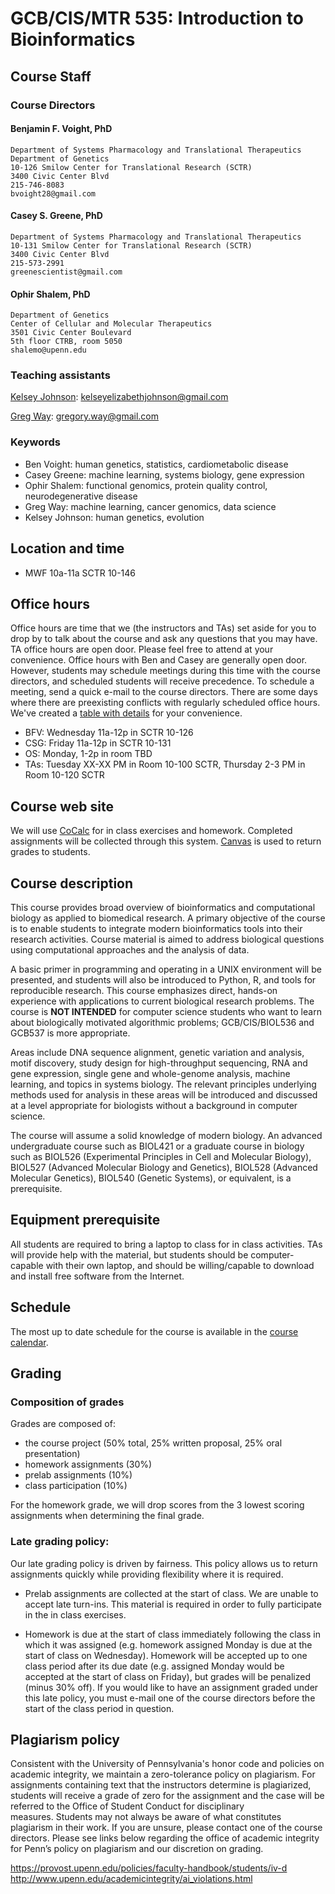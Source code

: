 # GCB/CIS/MTR 535: Introduction to Bioinformatics

## Course Staff

### Course Directors

#### Benjamin F. Voight, PhD
    Department of Systems Pharmacology and Translational Therapeutics
    Department of Genetics
    10-126 Smilow Center for Translational Research (SCTR)
    3400 Civic Center Blvd
    215-746-8083
    bvoight28@gmail.com

#### Casey S. Greene, PhD
    Department of Systems Pharmacology and Translational Therapeutics
    10-131 Smilow Center for Translational Research (SCTR)
    3400 Civic Center Blvd
    215-573-2991
    greenescientist@gmail.com

#### Ophir Shalem, PhD
    Department of Genetics
    Center of Cellular and Molecular Therapeutics
    3501 Civic Center Boulevard
    5th floor CTRB, room 5050
    shalemo@upenn.edu

### Teaching assistants

[Kelsey Johnson](mailto:kelseyelizabethjohnson@gmail.com): kelseyelizabethjohnson@gmail.com

[Greg Way](mailto:gregory.way@gmail.com): gregory.way@gmail.com


### Keywords

* Ben Voight: human genetics, statistics, cardiometabolic disease
* Casey Greene: machine learning, systems biology, gene expression
* Ophir Shalem: functional genomics, protein quality control, neurodegenerative disease
* Greg Way: machine learning, cancer genomics, data science
* Kelsey Johnson: human genetics, evolution

## Location and time

* MWF 10a-11a SCTR 10-146

## Office hours

Office hours are time that we (the instructors and TAs) set aside for you to 
drop by to talk about the course and ask any questions that you may have.
TA office hours are open door. Please feel free to attend at your convenience.
Office hours with Ben and Casey are generally open door. However, students may
schedule meetings during this time with the course directors, and scheduled
students will receive precedence. To schedule a meeting, send a quick e-mail to
the course directors. There are some days where there are preexisting conflicts
with regularly scheduled office hours. We've created a [table with details](https://github.com/greenelab/GCB535/blob/master/OfficeHours.md)
for your convenience.

* BFV: Wednesday 11a-12p in SCTR 10-126
* CSG: Friday 11a-12p in SCTR 10-131
* OS: Monday, 1-2p in room TBD
* TAs: Tuesday XX-XX PM in Room 10-100 SCTR, Thursday 2-3 PM in Room 10-120 SCTR

## Course web site

We will use [CoCalc](https://cocalc.com/) for in class exercises
and homework. Completed assignments will be collected through this system.
[Canvas](https://upenn.instructure.com/) is used to return grades to students.

## Course description

This course provides broad overview of bioinformatics and computational biology
as applied to biomedical research. A primary objective of the course is to
enable students to integrate modern bioinformatics tools into their research
activities. Course material is aimed to address biological questions using
computational approaches and the analysis of data.

A basic primer in programming and operating in a UNIX environment will be
presented, and students will also be introduced to Python, R, and tools for
reproducible research. This course emphasizes direct, hands-on experience with
applications to current biological research problems. The course is **NOT
INTENDED** for computer science students who want to learn about biologically
motivated algorithmic problems; GCB/CIS/BIOL536 and GCB537 is more appropriate.

Areas include DNA sequence alignment, genetic variation and analysis, motif
discovery, study design for high-throughput sequencing, RNA and gene expression,
single gene and whole-genome analysis, machine learning, and topics in systems
biology. The relevant principles underlying methods used for analysis in these
areas will be introduced and discussed at a level appropriate for biologists
without a background in computer science.

The course will assume a solid knowledge of modern biology. An advanced
undergraduate course such as BIOL421 or a graduate course in biology such as
BIOL526 (Experimental Principles in Cell and Molecular Biology), BIOL527
(Advanced Molecular Biology and Genetics), BIOL528 (Advanced Molecular
Genetics), BIOL540 (Genetic Systems), or equivalent, is a prerequisite.

## Equipment prerequisite

All students are required to bring a laptop to class for in class activities.
TAs will provide help with the material, but students should be computer-capable
with their own laptop, and should be willing/capable to download and install
free software from the Internet.

## Schedule

The most up to date schedule for the course is available in the [course
calendar](https://github.com/greenelab/GCB535/blob/master/Course_Calendar.md).

## Grading

### Composition of grades

Grades are composed of:

* the course project (50% total, 25% written proposal,
25% oral presentation)
* homework assignments (30%)
* prelab assignments (10%)
* class participation (10%)

For the homework grade, we will drop scores from the 3 lowest scoring
assignments when determining the final grade.

### Late grading policy:

Our late grading policy is driven by fairness. This policy allows us to
return assignments quickly while providing flexibility where it is required.

* Prelab assignments are collected at the start of class. We are unable to
accept late turn-ins. This material is required in order to fully participate
in the in class exercises.

* Homework is due at the start of class immediately following the class in which
it was assigned (e.g. homework assigned Monday is due at the start of class on
Wednesday). Homework will be accepted up to one class period after its due date
(e.g. assigned Monday would be accepted at the start of class on Friday), but
grades will be penalized (minus 30% off). If you would like to have an
assignment graded under this late policy, you must e-mail one of the course
directors before the start of the class period in question.

## Plagiarism policy

Consistent with the University of Pennsylvania's honor code and policies on
academic integrity, we maintain a zero-tolerance policy on plagiarism. For
assignments containing text that the instructors determine is plagiarized,
students will receive a grade of zero for the assignment and the case will be
referred to the Office of Student Conduct for disciplinary measures. Students
may not always be aware of what constitutes plagiarism in their work. If you are
unsure, please contact one of the course directors. Please see links below
regarding the office of academic integrity for Penn’s policy on plagiarism and
our discretion on grading.

https://provost.upenn.edu/policies/faculty-handbook/students/iv-d
http://www.upenn.edu/academicintegrity/ai_violations.html
